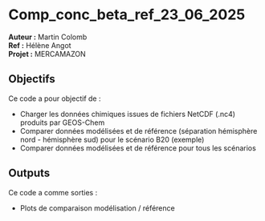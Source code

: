 # Comp_conc_beta_ref_23_06_2025

**Auteur :** Martin Colomb  
**Ref :** Hélène Angot  
**Projet :** MERCAMAZON

## Objectifs

Ce code a pour objectif de :
- Charger les données chimiques issues de fichiers NetCDF (.nc4) produits par GEOS-Chem
- Comparer données modélisées et de référence (séparation hémisphère nord - hémisphère sud) pour le scénario B20 (exemple)
- Comparer données modélisées et de référence pour tous les scénarios

## Outputs

Ce code a comme sorties : 
- Plots de comparaison modélisation / référence





  
